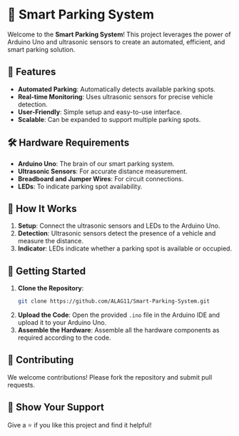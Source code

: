 # 🚗 Smart Parking System

Welcome to the **Smart Parking System**! This project leverages the power of Arduino Uno and ultrasonic sensors to create an automated, efficient, and smart parking solution.

## 🌟 Features

- **Automated Parking**: Automatically detects available parking spots.
- **Real-time Monitoring**: Uses ultrasonic sensors for precise vehicle detection.
- **User-Friendly**: Simple setup and easy-to-use interface.
- **Scalable**: Can be expanded to support multiple parking spots.

## 🛠️ Hardware Requirements

- **Arduino Uno**: The brain of our smart parking system.
- **Ultrasonic Sensors**: For accurate distance measurement.
- **Breadboard and Jumper Wires**: For circuit connections.
- **LEDs**: To indicate parking spot availability.

## 📑 How It Works

1. **Setup**: Connect the ultrasonic sensors and LEDs to the Arduino Uno.
2. **Detection**: Ultrasonic sensors detect the presence of a vehicle and measure the distance.
3. **Indicator**: LEDs indicate whether a parking spot is available or occupied.

## 🚀 Getting Started

1. **Clone the Repository**:
    ```sh
    git clone https://github.com/ALAG11/Smart-Parking-System.git
    ```
2. **Upload the Code**: Open the provided `.ino` file in the Arduino IDE and upload it to your Arduino Uno.
3. **Assemble the Hardware**: Assemble all the hardware components as required according to the code.

## 🤝 Contributing

We welcome contributions! Please fork the repository and submit pull requests.

## 🌟 Show Your Support

Give a ⭐️ if you like this project and find it helpful!
